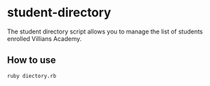 # student-directory

The student directory script allows you to manage the list of students enrolled
Villians Academy.

## How to use ##

```shell
ruby diectory.rb
```
